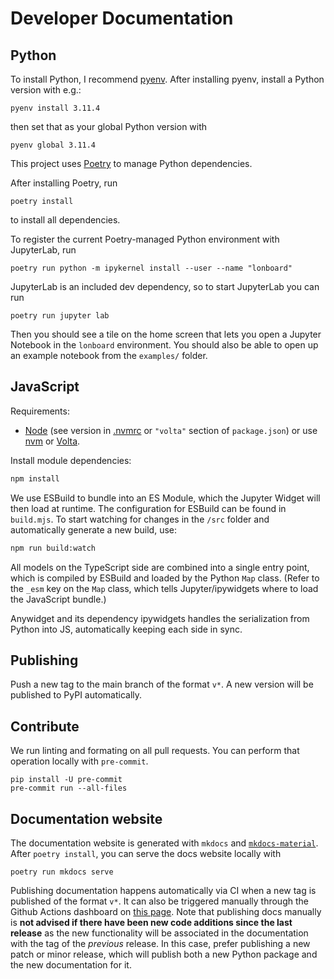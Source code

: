 # Developer Documentation

## Python

To install Python, I recommend [pyenv](https://github.com/pyenv/pyenv). After installing pyenv, install a Python version with e.g.:

```
pyenv install 3.11.4
```

then set that as your global Python version with

```
pyenv global 3.11.4
```

This project uses [Poetry](https://python-poetry.org/) to manage Python dependencies.

After installing Poetry, run

```
poetry install
```

to install all dependencies.

To register the current Poetry-managed Python environment with JupyterLab, run

```
poetry run python -m ipykernel install --user --name "lonboard"
```

JupyterLab is an included dev dependency, so to start JupyterLab you can run

```
poetry run jupyter lab
```

Then you should see a tile on the home screen that lets you open a Jupyter Notebook in the `lonboard` environment. You should also be able to open up an example notebook from the `examples/` folder.

## JavaScript

Requirements:

- [Node](http://nodejs.org/) (see version in [.nvmrc](./.nvmrc) or `"volta"` section of `package.json`) or use [nvm](https://github.com/creationix/nvm) or [Volta](https://volta.sh).

Install module dependencies:

```sh
npm install
```

We use ESBuild to bundle into an ES Module, which the Jupyter Widget will then load at runtime. The configuration for ESBuild can be found in `build.mjs`. To start watching for changes in the `/src` folder and automatically generate a new build, use:

```sh
npm run build:watch
```

All models on the TypeScript side are combined into a single entry point, which is compiled by ESBuild and loaded by the Python `Map` class. (Refer to the `_esm` key on the `Map` class, which tells Jupyter/ipywidgets where to load the JavaScript bundle.)

Anywidget and its dependency ipywidgets handles the serialization from Python into JS, automatically keeping each side in sync.

## Publishing

Push a new tag to the main branch of the format `v*`. A new version will be published to PyPI automatically.

## Contribute

We run linting and formating on all pull requests. You can perform that operation locally with `pre-commit`.
```
pip install -U pre-commit
pre-commit run --all-files
```

## Documentation website

The documentation website is generated with `mkdocs` and [`mkdocs-material`](https://squidfunk.github.io/mkdocs-material). After `poetry install`, you can serve the docs website locally with

```
poetry run mkdocs serve
```

Publishing documentation happens automatically via CI when a new tag is published of the format `v*`. It can also be triggered manually through the Github Actions dashboard on [this page](https://github.com/developmentseed/lonboard/actions/workflows/deploy-mkdocs.yml). Note that publishing docs manually is **not advised if there have been new code additions since the last release** as the new functionality will be associated in the documentation with the tag of the _previous_ release. In this case, prefer publishing a new patch or minor release, which will publish both a new Python package and the new documentation for it.
